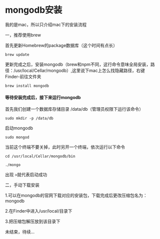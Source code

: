 # mongodb安装

 我的是mac，所以只介绍mac下的安装流程

 一，推荐使用brew

 首先更新Homebrew的package数据库（这个时间有点长）
 ```
 brew update

 ```

 更新完成之后，安装mongodb（brew和npm不同，这行命令意味全局安装，路径：/usr/local/Cellar/mongodb）,这里说下mac上怎么找隐藏路径，右键Finder-前往文件夹
 ```
 brew install mongodb

 ```
 #### 等待安装完成后，接下来运行mongodb

 首先我们创建一个数据库存储目录 /data/db（管理员权限下运行该命令）

 ```
 sudo mkdir -p /data/db

 ```
 启动mongodb

 ```
 sudo mongod

 ```
 当前这个终端不要关掉，此时另开一个终端，依次运行以下命令

 ```
 cd /usr/local/Cellar/mongodb/bin

 ```

 ```
 ./mongo

 ```
 出现 ```>```就代表启动成功

 二，手动下载安装

 1.可以在mongodb的官网下载对应的安装包，下载完成后更改压缩包名为：mongodb

 2.在Finder中进入/usr/local/目录下

 3.把压缩包解压放到该目录下

 未结束，待续...

